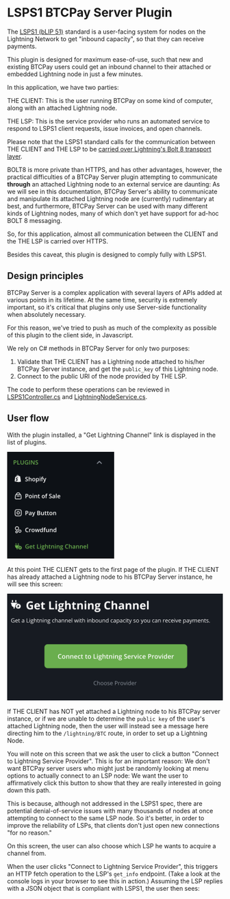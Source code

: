 # LSPS1 BTCPay Server Plugin

The [LSPS1 (bLIP 51)](https://github.com/lightning/blips/blob/master/blip-0051.md) standard is a user-facing system for  nodes on the Lightning Network to get "inbound capacity", so that they can receive payments.  

This plugin is designed for maximum ease-of-use, such that new and existing BTCPay users could get an inbound channel to their attached or embedded Lightning node in just a few minutes.

In this application, we have two parties:

THE CLIENT: This is the user running BTCPay on some kind of computer, along with an attached Lightning node. 

THE LSP: This is the service provider who runs an automated service to respond to LSPS1 client requests, issue invoices, and open channels.
 
Please note that the LSPS1 standard calls for the communication between THE CLIENT and THE LSP to be [carried over Lightning's Bolt 8 transport layer](https://github.com/lightning/blips/blob/b48e5db6864d1de6e4b6d71a73ad75569cbff20c/blip-0051.md?plain=1#L14).

BOLT8 is more private than HTTPS, and has other advantages, however, the practical difficulties of a BTCPay Server plugin attempting to communicate **through** an attached Lightning node to an external service are daunting:  As we will see in this documentation, BTCPay Server's ability to communicate and manipulate its attached Lightning node are (currently) rudimentary at best, and furthermore, BTCPay Server can be used with many different kinds of Lightning nodes, many of which don't yet have support for ad-hoc BOLT 8 messaging.

So, for this application, almost all communication between the CLIENT and the THE LSP is carried over HTTPS.

Besides this caveat, this plugin is designed to comply fully with LSPS1.

## Design principles

BTCPay Server is a complex application with several layers of APIs added at various points in its lifetime.  At the same time, security is extremely important, so it's critical that plugins only use Server-side functionality when absolutely necessary.
 
For this reason, we've tried to push as much of the complexity as possible of this plugin to the client side, in Javascript.

We rely on C# methods in BTCPay Server for only two purposes:
1. Validate that THE CLIENT has a Lightning node attached to his/her BTCPay Server instance, and get the `public_key` of this Lightning node.
2. Connect to the public URI of the node provided by THE LSP.

The code to perform these operations can be reviewed in [LSPS1Controller.cs](BTCPayServer.Plugins.LSPS1/Controllers/LSPS1Controller.cs) and [LightningNodeService.cs](BTCPayServer.Plugins.LSPS1/Services/LightningNodeService.cs).

## User flow

With the plugin installed, a "Get Lightning Channel" link is displayed in the list of plugins.

<img src="BTCPayServer.Plugins.LSPS1/Resources/docs/img/get-lightning-channel-menu-button.png" alt="Get Lightning Channel Menu Button" width="250" />

At this point THE CLIENT gets to the first page of the plugin. If THE CLIENT has already attached a Lightning node to his BTCPay Server instance, he will see this screen:

<img src="BTCPayServer.Plugins.LSPS1/Resources/docs/img/connect-to-provider.png" alt="Get Lightning Channel Menu Button" width="600" />

If THE CLIENT has NOT yet attached a Lightning node to his BTCPay server instance, or if we are unable to determine the `public key` of the user's attached Lightning node, then the user will instead see a message here directing him to the `/lightning/BTC` route, in order to set up a Lightning Node.

You will note on this screen that we ask the user to click a button "Connect to Lightning Service Provider". This is for an important reason:  We don't want BTCPay server users who might just be randomly looking at menu options to actually connect to an LSP node: We want the user to affirmatively click this button to show that they are really interested in going down this path.

This is because, although not addressed in the LSPS1 spec, there are potential denial-of-service issues with many thousands of nodes at once attempting to connect to the same LSP node. So it's better, in order to improve the reliability of LSPs, that clients don't just open new connections "for no reason."

On this screen, the user can also choose which LSP he wants to acquire a channel from. 

When the user clicks "Connect to Lightning Service Provider", this triggers an HTTP fetch operation to the LSP's `get_info` endpoint. (Take a look at the console logs in your browser to see this in action.) Assuming the LSP replies with a JSON object that is compliant with LSPS1, the user then sees:
